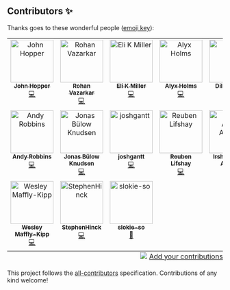 
## Contributors ✨

Thanks goes to these wonderful people ([emoji key](https://allcontributors.org/docs/en/emoji-key)):

<!-- ALL-CONTRIBUTORS-LIST:START - Do not remove or modify this section -->
<!-- prettier-ignore-start -->
<!-- markdownlint-disable -->
<table>
  <tbody>
    <tr>
      <td align="center" valign="top" width="14.28%"><a href="http://binaryreverie.com/"><img src="https://avatars.githubusercontent.com/u/25071?v=4?s=100" width="100px;" alt="John Hopper"/><br /><sub><b>John Hopper</b></sub></a><br /><a href="https://github.com/BloodHoundAD/bhce/commits?author=zinic" title="Code">💻</a></td>
      <td align="center" valign="top" width="14.28%"><a href="https://blog.cptjesus.com/"><img src="https://avatars.githubusercontent.com/u/5720446?v=4?s=100" width="100px;" alt="Rohan Vazarkar"/><br /><sub><b>Rohan Vazarkar</b></sub></a><br /><a href="https://github.com/BloodHoundAD/bhce/commits?author=rvazarkar" title="Code">💻</a></td>
      <td align="center" valign="top" width="14.28%"><a href="https://bloodhoundenterprise.io/"><img src="https://avatars.githubusercontent.com/u/1761629?v=4?s=100" width="100px;" alt="Eli K Miller"/><br /><sub><b>Eli K Miller</b></sub></a><br /><a href="https://github.com/BloodHoundAD/bhce/commits?author=elikmiller" title="Code">💻</a></td>
      <td align="center" valign="top" width="14.28%"><a href="https://superlinkx.dev/"><img src="https://avatars.githubusercontent.com/u/466326?v=4?s=100" width="100px;" alt="Alyx Holms"/><br /><sub><b>Alyx Holms</b></sub></a><br /><a href="https://github.com/BloodHoundAD/bhce/commits?author=superlinkx" title="Code">💻</a></td>
      <td align="center" valign="top" width="14.28%"><a href="https://github.com/ddlees"><img src="https://avatars.githubusercontent.com/u/8984872?v=4?s=100" width="100px;" alt="Dillon Lees"/><br /><sub><b>Dillon Lees</b></sub></a><br /><a href="https://github.com/BloodHoundAD/bhce/commits?author=ddlees" title="Code">💻</a></td>
      <td align="center" valign="top" width="14.28%"><a href="https://codybentley.dev/"><img src="https://avatars.githubusercontent.com/u/6968902?v=4?s=100" width="100px;" alt="Cody Bentley"/><br /><sub><b>Cody Bentley</b></sub></a><br /><a href="https://github.com/BloodHoundAD/bhce/commits?author=codydbentley" title="Code">💻</a></td>
      <td align="center" valign="top" width="14.28%"><a href="https://github.com/brandonshearin"><img src="https://avatars.githubusercontent.com/u/23143242?v=4?s=100" width="100px;" alt="brandonshearin"/><br /><sub><b>brandonshearin</b></sub></a><br /><a href="https://github.com/BloodHoundAD/bhce/commits?author=brandonshearin" title="Code">💻</a></td>
    </tr>
    <tr>
      <td align="center" valign="top" width="14.28%"><a href="https://www.twitter.com/_wald0"><img src="https://avatars.githubusercontent.com/u/842644?v=4?s=100" width="100px;" alt="Andy Robbins"/><br /><sub><b>Andy Robbins</b></sub></a><br /><a href="https://github.com/BloodHoundAD/bhce/commits?author=andyrobbins" title="Code">💻</a></td>
      <td align="center" valign="top" width="14.28%"><a href="https://github.com/JonasBK"><img src="https://avatars.githubusercontent.com/u/12843299?v=4?s=100" width="100px;" alt="Jonas Bülow Knudsen"/><br /><sub><b>Jonas Bülow Knudsen</b></sub></a><br /><a href="https://github.com/BloodHoundAD/bhce/commits?author=JonasBK" title="Code">💻</a></td>
      <td align="center" valign="top" width="14.28%"><a href="https://github.com/joshgantt"><img src="https://avatars.githubusercontent.com/u/29784250?v=4?s=100" width="100px;" alt="joshgantt"/><br /><sub><b>joshgantt</b></sub></a><br /><a href="https://github.com/BloodHoundAD/bhce/commits?author=joshgantt" title="Code">💻</a></td>
      <td align="center" valign="top" width="14.28%"><a href="https://github.com/computator"><img src="https://avatars.githubusercontent.com/u/3962958?v=4?s=100" width="100px;" alt="Reuben Lifshay"/><br /><sub><b>Reuben Lifshay</b></sub></a><br /><a href="https://github.com/BloodHoundAD/bhce/commits?author=computator" title="Code">💻</a></td>
      <td align="center" valign="top" width="14.28%"><a href="https://github.com/irshadaj"><img src="https://avatars.githubusercontent.com/u/24904109?v=4?s=100" width="100px;" alt="Irshad Ajmal Ahmed"/><br /><sub><b>Irshad Ajmal Ahmed</b></sub></a><br /><a href="https://github.com/BloodHoundAD/bhce/commits?author=irshadaj" title="Code">💻</a></td>
      <td align="center" valign="top" width="14.28%"><a href="http://jmbarnett.net/"><img src="https://avatars.githubusercontent.com/u/885166?v=4?s=100" width="100px;" alt="James Barnett"/><br /><sub><b>James Barnett</b></sub></a><br /><a href="https://github.com/BloodHoundAD/bhce/commits?author=juggernot325" title="Code">💻</a></td>
      <td align="center" valign="top" width="14.28%"><a href="https://ulises.io/"><img src="https://avatars.githubusercontent.com/u/16910931?v=4?s=100" width="100px;" alt="Ulises Rangel"/><br /><sub><b>Ulises Rangel</b></sub></a><br /><a href="https://github.com/BloodHoundAD/bhce/commits?author=urangel" title="Code">💻</a></td>
    </tr>
    <tr>
      <td align="center" valign="top" width="14.28%"><a href="https://www.wesmk.com/"><img src="https://avatars.githubusercontent.com/u/16313351?v=4?s=100" width="100px;" alt="Wesley Maffly-Kipp"/><br /><sub><b>Wesley Maffly-Kipp</b></sub></a><br /><a href="https://github.com/BloodHoundAD/bhce/commits?author=maffkipp" title="Code">💻</a></td>
      <td align="center" valign="top" width="14.28%"><a href="https://github.com/StephenHinck"><img src="https://avatars.githubusercontent.com/u/12970156?v=4?s=100" width="100px;" alt="StephenHinck"/><br /><sub><b>StephenHinck</b></sub></a><br /><a href="https://github.com/BloodHoundAD/bhce/commits?author=StephenHinck" title="Code">💻</a></td>
      <td align="center" valign="top" width="14.28%"><a href="https://github.com/slokie-so"><img src="https://avatars.githubusercontent.com/u/140854032?v=4?s=100" width="100px;" alt="slokie-so"/><br /><sub><b>slokie-so</b></sub></a><br /><a href="#projectManagement-slokie-so" title="Project Management">📆</a></td>
    </tr>
  </tbody>
  <tfoot>
    <tr>
      <td align="center" size="13px" colspan="7">
        <img src="https://raw.githubusercontent.com/all-contributors/all-contributors-cli/1b8533af435da9854653492b1327a23a4dbd0a10/assets/logo-small.svg">
          <a href="https://all-contributors.js.org/docs/en/bot/usage">Add your contributions</a>
        </img>
      </td>
    </tr>
  </tfoot>
</table>

<!-- markdownlint-restore -->
<!-- prettier-ignore-end -->

<!-- ALL-CONTRIBUTORS-LIST:END -->

This project follows the [all-contributors](https://github.com/all-contributors/all-contributors) specification. Contributions of any kind welcome!